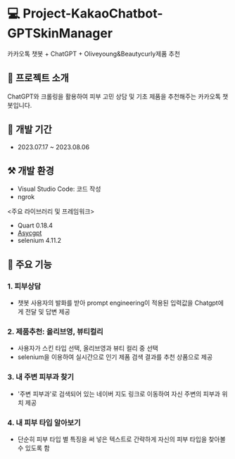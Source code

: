 # 💻 Project-KakaoChatbot-GPTSkinManager
카카오톡 챗봇 + ChatGPT + Oliveyoung&Beautycurly제품 추천
## 🧴 프로젝트 소개
ChatGPT와 크롤링을 활용하여 피부 고민 상담 및 기초 제품을 추천해주는 카카오톡 챗봇입니다. 
## 📅 개발 기간
- 2023.07.17 ~ 2023.08.06
## ⚒️ 개발 환경
- Visual Studio Code: 코드 작성
- ngrok

<주요 라이브러리 및 프레임워크>
- Quart 0.18.4
- [Asycgpt](https://github.com/Just1z/asyncgpt)
- selenium 4.11.2
  
## 🧩 주요 기능
### 1. 피부상담
- 챗봇 사용자의 발화를 받아 prompt engineering이 적용된 입력값을 Chatgpt에게 전달 및 답변 제공 
### 2. 제품추천: 올리브영, 뷰티컬리
- 사용자가 스킨 타입 선택, 올리브영과 뷰티 컬리 중 선택
- selenium을 이용하여 실시간으로 인기 제품 검색 결과를 추천 상품으로 제공
### 3. 내 주변 피부과 찾기
- '주변 피부과'로 검색되어 있는 네이버 지도 링크로 이동하여 자신 주변의 피부과 위치 제공
### 4. 내 피부 타입 알아보기 
- 단순히 피부 타입 별 특징을 써 넣은 텍스트로 간략하게 자신의 피부 타입을 찾아볼 수 있도록 함
